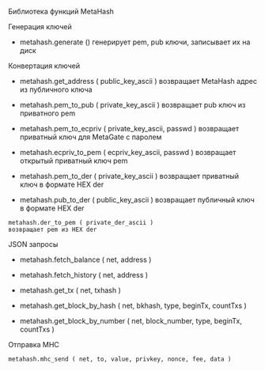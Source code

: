 Библиотека функций MetaHash

Генерация ключей

+    metahash.generate ()
    генерирует pem, pub ключи, записывает их на диск

Конвертация ключей

+    metahash.get_address ( public_key_ascii )
    возвращает MetaHash адрес из публичного ключа

+    metahash.pem_to_pub ( private_key_ascii )
    возвращает pub ключ из приватного pem

+    metahash.pem_to_ecpriv ( private_key_ascii, passwd )
    возвращает приватный ключ для MetaGate с паролем

+    metahash.ecpriv_to_pem ( ecpriv_key_ascii, passwd )
    возвращает открытый приватный ключ pem

+    metahash.pem_to_der ( private_key_ascii )
    возвращает приватный ключ в формате HEX der

*    metahash.pub_to_der ( public_key_ascii )
    возвращает публичный ключ в формате HEX der

    metahash.der_to_pem ( private_der_ascii )
    возвращает pem из HEX der

JSON запросы

+    metahash.fetch_balance ( net, address )

+    metahash.fetch_history ( net, address )

+    metahash.get_tx ( net, txhash )

+    metahash.get_block_by_hash ( net, bkhash, type, beginTx, countTxs )

+    metahash.get_block_by_number ( net, block_number, type, beginTx, countTxs )

Отправка MHC

    metahash.mhc_send ( net, to, value, privkey, nonce, fee, data )
